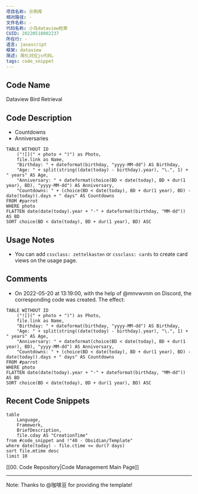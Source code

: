 ```yaml
---
项目名称: 示例库
相对路径: -
文件名称: -
代码名称: 小鸟dataview检索
CUID: 20220518002237
所在行: -
语言: javascript
框架: dataview
简述: 简化对应js代码。
tags: code_snippet
---
```

## Code Name
Dataview Bird Retrieval

## Code Description
- Countdowns
- Anniversaries


```dataview
TABLE WITHOUT ID
    ("![](" + photo + ")") as Photo,
    file.link as Name,
    "Birthday: " + dateformat(birthday, "yyyy-MM-dd") AS Birthday,
    "Age: " + split(string((date(today) - birthday).year), "\.", 1) + " years" AS Age,
    "Anniversary: " + dateformat(choice(BD < date(today), BD + dur(1 year), BD), "yyyy-MM-dd") AS Anniversary,
    "Countdowns: " + (choice(BD < date(today), BD + dur(1 year), BD) - date(today)).days + " days" AS Countdowns
FROM #parrot
WHERE photo
FLATTEN date(date(today).year + "-" + dateformat(birthday, "MM-dd")) AS BD
SORT choice(BD < date(today), BD + dur(1 year), BD) ASC
```

## Usage Notes
- You can add `cssclass: zettelkasten` or `cssclass: cards` to create card views on the usage page.

## Comments
- On 2022-05-20 at 13:19:00, with the help of @mnvwvnm on Discord, the corresponding code was created. The effect:

```dataview
TABLE WITHOUT ID
    ("![](" + photo + ")") as Photo,
    file.link as Name,
    "Birthday: " + dateformat(birthday, "yyyy-MM-dd") AS Birthday,
    "Age: " + split(string((date(today) - birthday).year), "\.", 1) + " years" AS Age,
    "Anniversary: " + dateformat(choice(BD < date(today), BD + dur(1 year), BD), "yyyy-MM-dd") AS Anniversary,
    "Countdowns: " + (choice(BD < date(today), BD + dur(1 year), BD) - date(today)).days + " days" AS Countdowns
FROM #parrot
WHERE photo
FLATTEN date(date(today).year + "-" + dateformat(birthday, "MM-dd")) AS BD
SORT choice(BD < date(today), BD + dur(1 year), BD) ASC
```

## Recent Code Snippets
```dataview
table
    Language,
    Framework,
    BriefDescription,
    file.cday AS "CreationTime"
from #code_snippet and !"40 - Obsidian/Template"
where date(today) - file.ctime <= dur(7 days)
sort file.mtime desc
limit 10
```

[[00. Code Repository|Code Management Main Page]]

---

Note: Thanks to @咖啡豆 for providing the template!